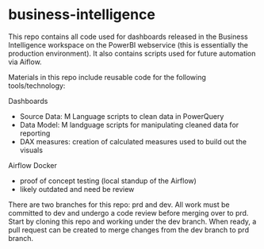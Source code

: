 # business-intelligence
This repo contains all code used for dashboards released in the Business Intelligence workspace on the PowerBI webservice (this is essentially the production environment). It also contains scripts used for future automation via Aiflow. 

Materials in this repo include reusable code for the following tools/technology: 

Dashboards
- Source Data: M Language scripts to clean data in PowerQuery
- Data Model: M landguage  scripts for manipulating cleaned data for reporting
- DAX measures: creation of calculated measures used to build out the visuals

Airflow Docker
- proof of concept testing (local standup of the Airflow)
- likely outdated and need be review

There are two branches for this repo: prd and dev. All work must be committed to dev and undergo a code review before merging over to prd. Start by cloning this repo and working under the dev branch. When ready, a pull request can be created to merge changes from the dev branch to prd branch. 